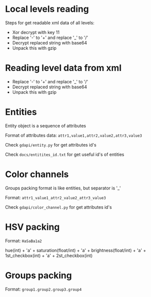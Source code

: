 # Local levels reading
Steps for get readable xml data of all levels:
- Xor decrypt with key 11
- Replace '-' to '+' and replace '_' to '/'
- Decrypt replaced string with base64
- Unpack this with gzip


# Reading level data from xml
- Replace '-' to '+' and replace '_' to '/'
- Decrypt replaced string with base64
- Unpack this with gzip


# Entities
Entity object is a sequence of attributes

Format of attributes data: `attr1,value1,attr2,value2,attr3,value3`

Check `gdapi/entity.py` for get attributes id's

Check `docs/entitites_id.txt` for get useful id's of entities


# Color channels
Groups packing format is like entities, but separator is '_'

Format: `attr1_value1_attr2_value2_attr3_value3`

Check `gdapi/color_channel.py` for get attributes id's


# HSV packing
Format: `HaSaBa1a2`

hue(int) + 'a' + saturation(float/int) + 'a' + brightness(float/int) + 'a' + 1st_checkbox(int) + 'a' + 2st_checkbox(int)


# Groups packing
Format: `group1.group2.group3.group4`
